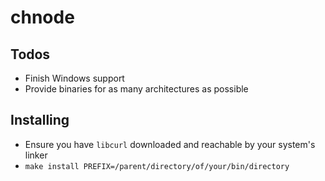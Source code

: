 
# chnode

## Todos

* Finish Windows support
* Provide binaries for as many architectures as possible

## Installing

* Ensure you have `libcurl` downloaded and reachable by your system's linker
* `make install PREFIX=/parent/directory/of/your/bin/directory`
